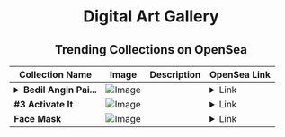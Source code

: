 <div align="center">

# Digital Art Gallery

## Trending Collections on OpenSea

| Collection Name                       | Image                                                                                     | Description                       | OpenSea Link                                                                                          |
|---------------------------------------|-------------------------------------------------------------------------------------------|-----------------------------------|--------------------------------------------------------------------------------------------------------|
| **<details><summary>Bedil Angin Pai...</summary>Bedil Angin Paijo's</details>** | ![Image](https://i.seadn.io/s/raw/files/9bd12187214d2f9fd6671e7f9fc43efe.jpg?w=500&auto=format?w=200&auto=format) |  | <details><summary>Link</summary>[Bedil Angin Paijo's](https://opensea.io/collection/bedil-angin-paijo-s)</details> |
| **#3 Activate It** | ![Image](https://i.seadn.io/s/raw/files/b0514a9e66670a10b869981139c13873.png?w=500&auto=format?w=200&auto=format) |  | <details><summary>Link</summary>[#3 Activate It](https://opensea.io/collection/3-activate-it)</details> |
| **Face Mask** | ![Image](https://i.seadn.io/s/raw/files/c10c9abdc4c61c3cec47c3cb4c1f564c.jpg?w=500&auto=format?w=200&auto=format) |  | <details><summary>Link</summary>[Face Mask](https://opensea.io/collection/face-mask-3)</details> |

</div>